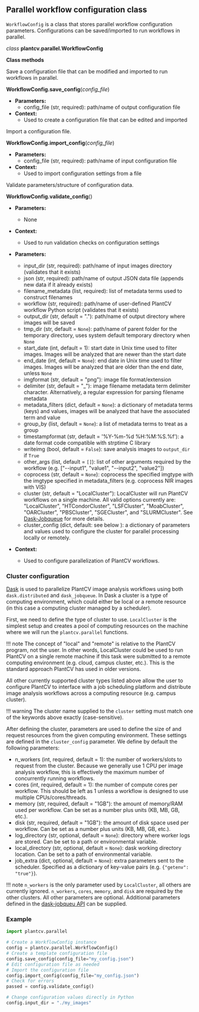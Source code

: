 ## Parallel workflow configuration class

`WorkflowConfig` is a class that stores parallel workflow configuration parameters. Configurations can be saved/imported
to run workflows in parallel.

*class* **plantcv.parallel.WorkflowConfig**

**Class methods**

Save a configuration file that can be modified and imported to run workflows in parallel.

**WorkflowConfig.save_config**(*config_file*)

- **Parameters:**
    - config_file (str, required): path/name of output configuration file
- **Context:**
    - Used to create a configuration file that can be edited and imported

Import a configuration file. 

**WorkflowConfig.import_config**(*config_file*)

- **Parameters:**
    - config_file (str, required): path/name of input configuration file
- **Context:**
    - Used to import configuration settings from a file

Validate parameters/structure of configuration data.

**WorkflowConfig.validate_config**()

- **Parameters:**
    - None
- **Context:**
    - Used to run validation checks on configuration settings

- **Parameters:**
    - input_dir (str, required): path/name of input images directory (validates that it exists)
    - json (str, required): path/name of output JSON data file (appends new data if it already exists)
    - filename_metadata (list, required): list of metadata terms used to construct filenames
    - workflow (str, required): path/name of user-defined PlantCV workflow Python script (validates that it exists)
    - output_dir (str, default = "."): path/name of output directory where images will be saved
    - tmp_dir (str, default = `None`): path/name of parent folder for the temporary directory, uses system default temporary directory when `None`
    - start_date (int, default = 1): start date in Unix time used to filter images. Images will be analyzed that are newer than the start date
    - end_date (int, default = `None`): end date in Unix time used to filter images. Images will be analyzed that are older than the end date, unless `None`
    - imgformat (str, default = "png"): image file format/extension
    - delimiter (str, default = "_"): image filename metadata term delimiter character. Alternatively, a regular expression for parsing filename metadata
    - metadata_filters (dict, default = `None`): a dictionary of metadata terms (keys) and values, images will be analyzed that have the associated term and value
    - group_by (list, default = `None`): a list of metadata terms to treat as a group
    - timestampformat (str, default = '%Y-%m-%d %H:%M:%S.%f'): a date format code compatible with strptime C library
    - writeimg (bool, default = `False`): save analysis images to `output_dir` if `True`
    - other_args (list, default = `[]`): list of other arguments required by the workflow (e.g. ["--input1", "value1", "--input2", "value2"])
    - coprocess (str, default = `None`): coprocess the specified imgtype with the imgtype specified in metadata_filters (e.g. coprocess NIR images with VIS)
    - cluster (str, default = "LocalCluster"): LocalCluster will run PlantCV workflows on a single machine. All valid options currently are: "LocalCluster", 
    "HTCondorCluster", "LSFCluster", "MoabCluster", "OARCluster", "PBSCluster", "SGECluster", and "SLURMCluster". See [Dask-Jobqueue](https://jobqueue.dask.org/) for more details.
    - cluster_config (dict, default: see below ): a dictionary of parameters and values used to configure the cluster for parallel processing locally or remotely.
- **Context:**
    - Used to configure parallelization of PlantCV workflows.

### Cluster configuration

[Dask](https://dask.org/) is used to parallelize PlantCV image analysis workflows using both `dask.distributed` and `dask_jobqueue`. 
In Dask a cluster is a type of computing environment, which could either be local or a remote resource (in this case a computing cluster managed by a scheduler).

First, we need to define the type of cluster to use. `LocalCluster` is the simplest setup and creates a pool of computing resources on the machine where we will
run the `plantcv.parallel` functions. 

!!! note
    The concept of "local" and "remote" is relative to the PlantCV program, not the user. In other words, LocalCluster
    could be used to run PlantCV on a single remote machine if this task were submitted to a remote computing environment 
    (e.g. cloud, campus cluster, etc.). This is the standard approach PlantCV has used in older versions.

All other currently supported cluster types listed above allow the user to configure PlantCV to interface with a job
scheduling platform and distribute image analysis workflows across a computing resource (e.g. campus cluster).

!!! warning
    The cluster name supplied to the `cluster` setting must match one of the keywords above exactly (case-sensitive).

After defining the cluster, parameters are used to define the size of and request resources from the given computing environment.
These settings are defined in the `cluster_config` parameter. We define by default the following parameters:

- n_workers (int, required, default = 1): the number of workers/slots to request from the cluster. Because we generally use 
1 CPU per image analysis workflow, this is effectively the maximum number of concurrently running workflows.
- cores (int, required, default = 1): the number of compute cores per workflow. This should be left as 1 unless a workflow is designed to use multiple CPUs/cores/threads.
- memory (str, required, default = "1GB"): the amount of memory/RAM used per workflow. Can be set as a number plus units (KB, MB, GB, etc.).
- disk (str, required, default = "1GB"): the amount of disk space used per workflow. Can be set as a number plus units (KB, MB, GB, etc.).
- log_directory (str, optional, default = `None`): directory where worker logs are stored. Can be set to a path or environmental variable.
- local_directory (str, optional, default = `None`): dask working directory location. Can be set to a path of environmental variable.
- job_extra (dict, optional, default = `None`): extra parameters sent to the scheduler. Specified as a dictionary of key-value pairs (e.g. `{"getenv": "true"}`).

!!! note
    `n_workers` is the only parameter used by `LocalCluster`, all others are currently ignored. `n_workers`, `cores`,
    `memory`, and `disk` are required by the other clusters. All other parameters are optional. Additional parameters
    defined in the [dask-jobqueu API](https://jobqueue.dask.org/en/latest/api.html) can be supplied.

### Example

```python
import plantcv.parallel

# Create a WorkflowConfig instance
config = plantcv.parallel.WorkflowConfig()
# Create a template configuration file
config.save_config(config_file="my_config.json")
# Edit configuration file as needed
# Import the configuration file
config.import_config(config_file="my_config.json")
# Check for errors
passed = config.validate_config()

# Change configuration values directly in Python
config.input_dir = "./my_images"
```

